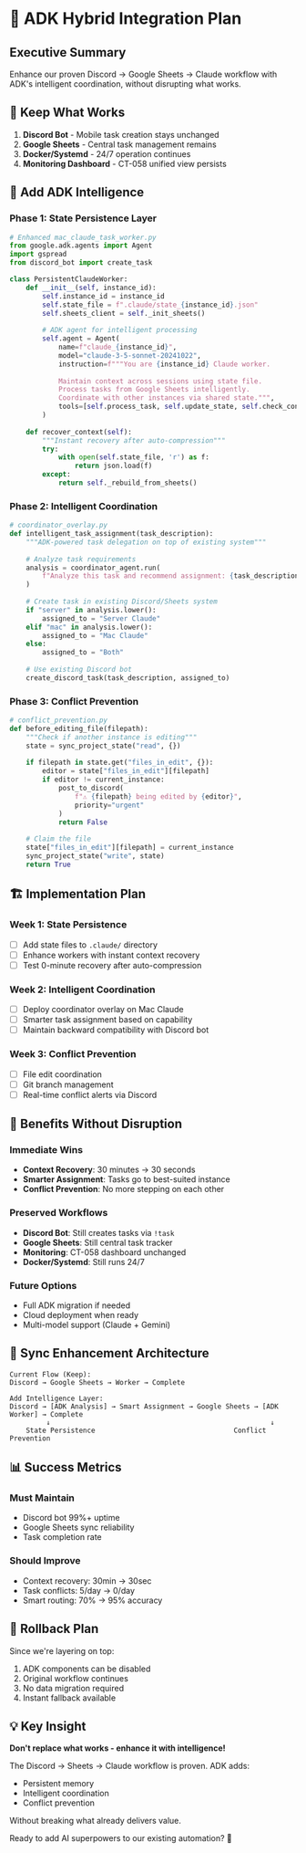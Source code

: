 # 🔄 ADK Hybrid Integration Plan

## Executive Summary
Enhance our proven Discord → Google Sheets → Claude workflow with ADK's intelligent coordination, without disrupting what works.

## 🎯 Keep What Works
1. **Discord Bot** - Mobile task creation stays unchanged
2. **Google Sheets** - Central task management remains
3. **Docker/Systemd** - 24/7 operation continues
4. **Monitoring Dashboard** - CT-058 unified view persists

## 🚀 Add ADK Intelligence

### Phase 1: State Persistence Layer
```python
# Enhanced mac_claude_task_worker.py
from google.adk.agents import Agent
import gspread
from discord_bot import create_task

class PersistentClaudeWorker:
    def __init__(self, instance_id):
        self.instance_id = instance_id
        self.state_file = f".claude/state_{instance_id}.json"
        self.sheets_client = self._init_sheets()
        
        # ADK agent for intelligent processing
        self.agent = Agent(
            name=f"claude_{instance_id}",
            model="claude-3-5-sonnet-20241022",
            instruction=f"""You are {instance_id} Claude worker.
            
            Maintain context across sessions using state file.
            Process tasks from Google Sheets intelligently.
            Coordinate with other instances via shared state.""",
            tools=[self.process_task, self.update_state, self.check_conflicts]
        )
    
    def recover_context(self):
        """Instant recovery after auto-compression"""
        try:
            with open(self.state_file, 'r') as f:
                return json.load(f)
        except:
            return self._rebuild_from_sheets()
```

### Phase 2: Intelligent Coordination
```python
# coordinator_overlay.py
def intelligent_task_assignment(task_description):
    """ADK-powered task delegation on top of existing system"""
    
    # Analyze task requirements
    analysis = coordinator_agent.run(
        f"Analyze this task and recommend assignment: {task_description}"
    )
    
    # Create task in existing Discord/Sheets system
    if "server" in analysis.lower():
        assigned_to = "Server Claude"
    elif "mac" in analysis.lower():
        assigned_to = "Mac Claude"
    else:
        assigned_to = "Both"
    
    # Use existing Discord bot
    create_discord_task(task_description, assigned_to)
```

### Phase 3: Conflict Prevention
```python
# conflict_prevention.py
def before_editing_file(filepath):
    """Check if another instance is editing"""
    state = sync_project_state("read", {})
    
    if filepath in state.get("files_in_edit", {}):
        editor = state["files_in_edit"][filepath]
        if editor != current_instance:
            post_to_discord(
                f"⚠️ {filepath} being edited by {editor}",
                priority="urgent"
            )
            return False
    
    # Claim the file
    state["files_in_edit"][filepath] = current_instance
    sync_project_state("write", state)
    return True
```

## 🏗️ Implementation Plan

### Week 1: State Persistence
- [ ] Add state files to `.claude/` directory
- [ ] Enhance workers with instant context recovery
- [ ] Test 0-minute recovery after auto-compression

### Week 2: Intelligent Coordination
- [ ] Deploy coordinator overlay on Mac Claude
- [ ] Smarter task assignment based on capability
- [ ] Maintain backward compatibility with Discord bot

### Week 3: Conflict Prevention
- [ ] File edit coordination
- [ ] Git branch management
- [ ] Real-time conflict alerts via Discord

## 🎯 Benefits Without Disruption

### Immediate Wins
- **Context Recovery**: 30 minutes → 30 seconds
- **Smarter Assignment**: Tasks go to best-suited instance
- **Conflict Prevention**: No more stepping on each other

### Preserved Workflows
- **Discord Bot**: Still creates tasks via `!task`
- **Google Sheets**: Still central task tracker
- **Monitoring**: CT-058 dashboard unchanged
- **Docker/Systemd**: Still runs 24/7

### Future Options
- Full ADK migration if needed
- Cloud deployment when ready
- Multi-model support (Claude + Gemini)

## 🔄 Sync Enhancement Architecture

```
Current Flow (Keep):
Discord → Google Sheets → Worker → Complete

Add Intelligence Layer:
Discord → [ADK Analysis] → Smart Assignment → Google Sheets → [ADK Worker] → Complete
         ↓                                                      ↓
    State Persistence                                  Conflict Prevention
```

## 📊 Success Metrics

### Must Maintain
- Discord bot 99%+ uptime
- Google Sheets sync reliability
- Task completion rate

### Should Improve
- Context recovery: 30min → 30sec
- Task conflicts: 5/day → 0/day
- Smart routing: 70% → 95% accuracy

## 🚨 Rollback Plan

Since we're layering on top:
1. ADK components can be disabled
2. Original workflow continues
3. No data migration required
4. Instant fallback available

## 💡 Key Insight

**Don't replace what works - enhance it with intelligence!**

The Discord → Sheets → Claude workflow is proven. ADK adds:
- Persistent memory
- Intelligent coordination
- Conflict prevention

Without breaking what already delivers value.

Ready to add AI superpowers to our existing automation? 🚀